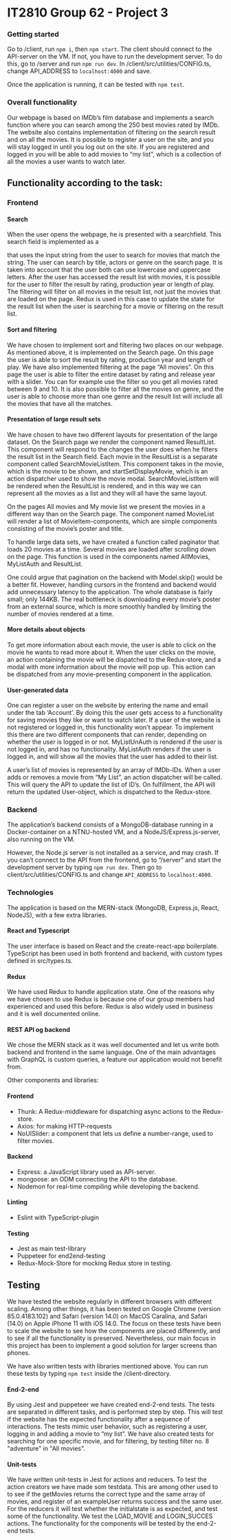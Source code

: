 # IT2810 Group 62 - Project 3

### Getting started

Go to /client, run `npm i`, then `npm start`.
The client should connect to the API-server on the VM. If not, you have to run the development server. To do this, go to /server and run `npm run dev`. In /client/src/utilities/CONFIG.ts, change API_ADDRESS to `localhost:4000` and save.

Once the application is running, it can be tested with `npm test`.

### Overall functionality

Our webpage is based on IMDb’s film database and implements a search function where you can search among the 250 best movies rated by IMDb. The website also contains implementation of filtering on the search result and on all the movies. It is possible to register a user on the site, and you will stay logged in until you log out on the site. If you are registered and logged in you will be able to add movies to “my list”, which is a collection of all the movies a user wants to watch later.

## Functionality according to the task:

### Frontend

#### Search

When the user opens the webpage, he is presented with a searchfield. This search field is implemented as a <form> that uses the input string from the user to search for movies that match the string. The user can search by title, actors or genre on the search page. It is taken into account that the user both can use lowercase and uppercase letters. After the user has accessed the result list with movies, it is possible for the user to filter the result by rating, production year or length of play. The filtering will filter on all movies in the result list, not just the movies that are loaded on the page. Redux is used in this case to update the state for the result list when the user is searching for a movie or filtering on the result list.

#### Sort and filtering

We have chosen to implement sort and filtering two places on our webpage. As mentioned above, it is implemented on the Search page. On this page the user is able to sort the result by rating, production year and length of play. We have also implemented filtering at the page “All movies”. On this page the user is able to filter the entire dataset by rating and release year with a slider. You can for example use the filter so you get all movies rated between 9 and 10. It is also possible to filter all the movies on genre, and the user is able to choose more than one genre and the result list will include all the movies that have all the matches.

#### Presentation of large result sets

We have chosen to have two different layouts for presentation of the large dataset. On the Search page we render the component named ResultList. This component will respond to the changes the user does when he filters the result list in the Search field. Each movie in the ResultList is a separate component called SearchMovieListItem. This component takes in the movie, which is the movie to be shown, and startSetDisplayMovie, which is an action dispatcher used to show the movie modal. SearchMovieListItem will be rendered when the ResultList is rendered, and in this way we can represent all the movies as a list and they will all have the same layout.

On the pages All movies and My movie list we present the movies in a different way than on the Search page. The component named MovieList will render a list of MovieItem-components, which are simple components consisting of the movie’s poster and title.

To handle large data sets, we have created a function called paginator that loads 20 movies at a time. Several movies are loaded after scrolling down on the page. This function is used in the components named AllMovies, MyListAuth and ResultList.

One could argue that pagination on the backend with Model.skip() would be a better fit. However, handling cursors in the frontend and backend would add unnecessary latency to the application. The whole database is fairly small; only 144KB. The real bottleneck is downloading every movie’s poster from an external source, which is more smoothly handled by limiting the number of movies rendered at a time.

#### More details about objects

To get more information about each movie, the user is able to click on the movie he wants to read more about it. When the user clicks on the movie, an action containing the movie will be dispatched to the Redux-store, and a modal with more information about the movie will pop up. This action can be dispatched from any movie-presenting component in the application.

#### User-generated data

One can register a user on the website by entering the name and email under the tab ‘Account’. By doing this the user gets access to a functionality for saving movies they like or want to watch later. If a user of the website is not registered or logged in, this functionality won't appear. To implement this there are two different components that can render, depending on whether the user is logged in or not. MyListUnAuth is rendered if the user is not logged in, and has no functionality. MyListAuth renders if the user is logged in, and will show all the movies that the user has added to their list.

A user’s list of movies is represented by an array of IMDb-IDs. When a user adds or removes a movie from “My List”, an action dispatcher will be called. This will query the API to update the list of ID’s. On fulfillment, the API will return the updated User-object, which is dispatched to the Redux-store.

### Backend

The application’s backend consists of a MongoDB-database running in a Docker-container on a NTNU-hosted VM, and a NodeJS/Express.js-server, also running on the VM.

However, the Node.js server is not installed as a service, and may crash. If you can’t connect to the API from the frontend, go to “/server” and start the development server by typing `npm run dev`. Then go to client/src/utilities/CONFIG.ts and change `API_ADDRESS` to `localhost:4000`.

### Technologies

The application is based on the MERN-stack (MongoDB, Express.js, React, NodeJS), with a few extra libraries.

#### React and Typescript

The user interface is based on React and the create-react-app boilerplate. TypeScript has been used in both frontend and backend, with custom types defined in src/types.ts.

#### Redux

We have used Redux to handle application state. One of the reasons why we have chosen to use Redux is because one of our group members had experienced and used this before. Redux is also widely used in business and it is well documented online.

#### REST API og backend

We chose the MERN stack as it was well documented and let us write both backend and frontend in the same language. One of the main advantages with GraphQL is custom queries, a feature our application would not benefit from.

Other components and libraries:

#### Frontend

- Thunk: A Redux-middleware for dispatching async actions to the Redux-store.
- Axios: for making HTTP-requests
- NoUISlider: a component that lets us define a number-range, used to filter movies.

#### Backend

- Express: a JavaScript library used as API-server.
- mongoose: an ODM connecting the API to the database.
- Nodemon for real-time compiling while developing the backend.

#### Linting

- Eslint with TypeScript-plugin

#### Testing

- Jest as main test-library
- Puppeteer for end2end-testing
- Redux-Mock-Store for mocking Redux store in testing.


## Testing
We have tested the website regularly in different browsers with different scaling. Among other things, it has been tested on Google Chrome (version 85.0.4183.102) and Safari (version 14.0) on MacOS Caralina, and Safari (14.0) on Apple iPhone 11 with iOS 14.0. 
The focus on these tests have been to scale the website to see how the components are placed differently, and to see if all the functionality is preserved. Nevertheless, our main focus in this project has been to implement a good solution for larger screens than phones. 

We have also written tests with libraries mentioned above. You can run these tests by typing `npm test` inside the /client-directory.

#### End-2-end

By using Jest and puppeteer we have created end-2-end tests. The tests are separated in different tasks, and is performed step by step. This will test if the website has the expected functionality after a sequence of interactions. 
The tests mimic user behavior, such as registering a user, logging in and adding a movie to “my list”. 
We have also created tests for searching for one specific movie, and for filtering, by testing filter no. 8 "adventure" in "All movies". 

#### Unit-tests

We have written unit-tests in Jest for actions and reducers. To test the action creators we have made som testdata. This are among other used to to see if the getMovies returns the correct type and the same array of movies, and register of an exampleUser returns success and the same user. 
For the reducers it will test whether the initialstate is as expected, and test some of the functionality. We test the LOAD\_MOVIE and LOGIN_SUCCES actions. The functionality for the components will be tested by the end-2-end tests. 

